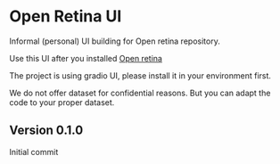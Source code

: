 # Open Retina UI

Informal (personal) UI building for Open retina repository.

Use this UI after you installed [Open retina](https://github.com/open-retina/open-retina)

The project is using gradio UI, please install it in your environment first.

We do not offer dataset for confidential reasons. But you can adapt the code to your proper dataset.

## Version 0.1.0

Initial commit